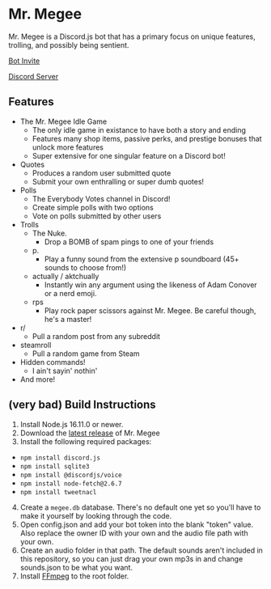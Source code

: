 # Mr. Megee
Mr. Megee is a Discord.js bot that has a primary focus on unique features, trolling, and possibly being sentient.

[Bot Invite](https://discord.com/oauth2/authorize?client_id=472812336214966283&permissions=313408&scope=bot)

[Discord Server](https://discord.gg/c7hq5PMhqV)

## Features
- The Mr. Megee Idle Game
  - The only idle game in existance to have both a story and ending
  - Features many shop items, passive perks, and prestige bonuses that unlock more features
  - Super extensive for one singular feature on a Discord bot!
- Quotes
  - Produces a random user submitted quote
  - Submit your own enthralling or super dumb quotes!
- Polls
  - The Everybody Votes channel in Discord!
  - Create simple polls with two options
  - Vote on polls submitted by other users
- Trolls
  - The Nuke.
    - Drop a BOMB of spam pings to one of your friends
  - p.
    - Play a funny sound from the extensive p soundboard (45+ sounds to choose from!)
  - actually / aktchually 
    - Instantly win any argument using the likeness of Adam Conover or a nerd emoji.
  - rps
    - Play rock paper scissors against Mr. Megee. Be careful though, he's a master!
- r/
  - Pull a random post from any subreddit
- steamroll
  - Pull a random game from Steam
- Hidden commands!
  - I ain't sayin' nothin'
- And more!

## (very bad) Build Instructions
1. Install Node.js 16.11.0 or newer.
2. Download the [latest release](https://github.com/Colind8/Mr.-Megee/releases/latest) of Mr. Megee
3. Install the following required packages:
- `npm install discord.js`
- `npm install sqlite3`
- `npm install @discordjs/voice`
- `npm install node-fetch@2.6.7`
- `npm install tweetnacl`
4. Create a `megee.db` database. There's no default one yet so you'll have to make it yourself by looking through the code.
5. Open config.json and add your bot token into the blank "token" value. Also replace the owner ID with your own and the audio file path with your own.
6. Create an audio folder in that path. The default sounds aren't included in this repository, so you can just drag your own mp3s in and change sounds.json to be what you want.
7. Install [FFmpeg](https://ffmpeg.org/download.html) to the root folder.